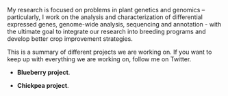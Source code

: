 My research is focused on problems in plant genetics and genomics – particularly, I work on the analysis and characterization 
of differential expressed genes, genome-wide analysis, sequencing and annotation - with the ultimate goal to integrate our 
research into breeding programs and develop better crop improvement strategies. 

This is a summary of different projects we are working on. If you want to keep up with everything we are working on, follow me on Twitter. 

  * **Blueberry project**. 

  * **Chickpea project**. 
